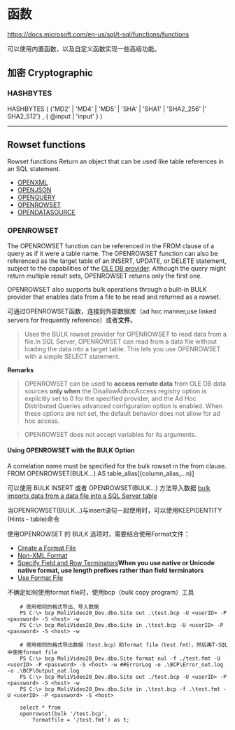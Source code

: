 # 函数 #

<https://docs.microsoft.com/en-us/sql/t-sql/functions/functions>

可以使用内置函数，以及自定义函数实现一些高级功能。

## 加密 Cryptographic ##

### HASHBYTES ###

HASHBYTES ( {'MD2' | 'MD4' | 'MD5' | 'SHA' | 'SHA1' | 'SHA2_256' |' SHA2_512'} , { @input | 'input' } ) 

***

## Rowset functions ##
Rowset functions Return an object that can be used like table references in an SQL statement.
- [OPENXML](https://docs.microsoft.com/zh-cn/sql/t-sql/functions/openxml-transact-sql)
- [OPENJSON](https://docs.microsoft.com/zh-cn/sql/t-sql/functions/openjson-transact-sql)
- [OPENQUERY](https://docs.microsoft.com/zh-cn/sql/t-sql/functions/openquery-transact-sql)
- [OPENROWSET](https://docs.microsoft.com/zh-cn/sql/t-sql/functions/openrowset-transact-sql)
- [OPENDATASOURCE](https://docs.microsoft.com/zh-cn/sql/t-sql/functions/opendatasource-transact-sql)

### OPENROWSET ###
The OPENROWSET function can be referenced in the FROM clause of a query as if it were a table name.
The OPENROWSET function can also be referenced as the target table of an INSERT, UPDATE, or DELETE statement, subject to the capabilities of the [OLE DB provider](https://msdn.microsoft.com/en-us/library/ms709836(v=vs.85).aspx).
Although the query might return multiple result sets, OPENROWSET returns only the first one. 

OPENROWSET also supports bulk operations through a built-in BULK provider that enables data from a file to be read and returned as a rowset.

可通过OPENROWSET函数，连接到外部数据库（ad hoc manner,use linked servers for frequently reference）或者**文件**。

> Uses the BULK rowset provider for OPENROWSET to read data from a file.In SQL Server, OPENROWSET can read from a data file without loading the data into a target table. This lets you use OPENROWSET with a simple SELECT statement. 

**Remarks**

> OPENROWSET can be used to **access remote data** from OLE DB data sources **only when** the DisallowAdhocAccess registry option is explicitly set to 0 for the specified provider, and the Ad Hoc Distributed Queries advanced configuration option is enabled. When these options are not set, the default behavior does not allow for ad hoc access. 

> OPENROWSET does not accept variables for its arguments. 

#### Using OPENROWSET with the BULK Option ####

A correlation name must be specified for the bulk rowset in the from clause. 
   FROM OPENROWSET(BULK...) AS table_alias[(column_alias,...n)]

可以使用 BULK INSERT 或者 OPENROWSET(BULK...) 方法导入数据 [bulk imports data from a data file into a SQL Server table](https://docs.microsoft.com/en-us/sql/relational-databases/import-export/import-bulk-data-by-using-bulk-insert-or-openrowset-bulk-sql-server)

当OPENROWSET(BULK...)与insert语句一起使用时，可以使用KEEPIDENTITY (Hints - table)命令

使用OPENROWSET 的 BULK 选项时，需要结合使用Format文件：
* [Create a Format File](https://docs.microsoft.com/en-us/sql/relational-databases/import-export/create-a-format-file-sql-server)
* [Non-XML Format](https://docs.microsoft.com/en-us/sql/relational-databases/import-export/non-xml-format-files-sql-server)
* [Specify Field and Row Terminators](https://docs.microsoft.com/en-us/sql/relational-databases/import-export/specify-field-and-row-terminators-sql-server)**When you use native or Unicode native format, use length prefixes rather than field terminators**
* [Use Format File](https://docs.microsoft.com/en-us/sql/relational-databases/import-export/use-a-format-file-to-bulk-import-data-sql-server)

不确定如何使用format file时，使用bcp（bulk copy program）工具

        # 使用相同的格式导出、导入数据
        PS C:\> bcp MoliVideo20_Dev.dbo.Site out .\test.bcp -U <userID> -P <password> -S <host> -w
        PS C:\> bcp MoliVideo20_Dev.dbo.Site in .\test.bcp -U <userID> -P <password> -S <host> -w

        # 使用相同的格式导出数据（test.bcp）和format file（test.fmt），然后再T-SQL中使用format file
        PS C:\> bcp MoliVideo20_Dev.dbo.Site format nul -f ./test.fmt -U <userID> -P <password> -S <host> -w ##ErrorLog -e .\BCP\Error_out.log -o .\BCP\Output_out.log
        PS C:\> bcp MoliVideo20_Dev.dbo.Site out ./test.bcp -U <userID> -P <password> -S <host> -w
        PS C:\> bcp MoliVideo20_Dev.dbo.Site in .\test.bcp -f .\test.fmt -U <userID> -P <password> -S <host>

        select * from 
        openrowset(bulk '/test.bcp', 
            formatfile = '/test.fmt') as t;